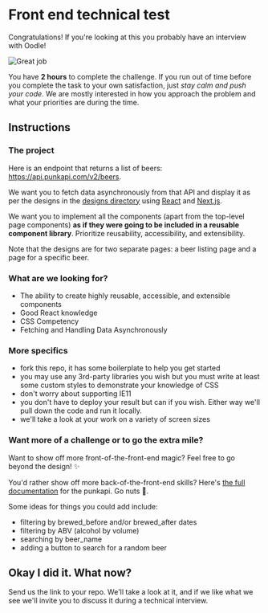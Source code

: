 # Front end technical test

Congratulations! If you're looking at this you probably have an interview with Oodle!

![Great job](https://media.giphy.com/media/xHMIDAy1qkzNS/giphy.gif)

You have **2 hours** to complete the challenge. If you run out of time before you complete the task to your own satisfaction, just *stay calm and push your code*. We are mostly interested in how you approach the problem and what your priorities are during the time.

## Instructions

### The project

Here is an endpoint that returns a list of beers: https://api.punkapi.com/v2/beers.

We want you to fetch data asynchronously from that API and display it as per the designs in the [designs directory](designs) using [React](https://reactjs.org/docs/getting-started.html) and [Next.js](https://nextjs.org/).

We want you to implement all the components (apart from the top-level page components) **as if they were going to be included in a reusable component library**. Prioritize reusability, accessibility, and extensibility.

Note that the designs are for two separate pages: a beer listing page and a page for a specific beer.

### What are we looking for?
- The ability to create highly reusable, accessible, and extensible components
- Good React knowledge
- CSS Competency
- Fetching and Handling Data Asynchronously

### More specifics
- fork this repo, it has some boilerplate to help you get started
- you may use any 3rd-party libraries you wish but you must write at least some custom styles to demonstrate your knowledge of CSS
- don't worry about supporting IE11
- you don't have to deploy your result but can if you wish. Either way we'll pull down the code and run it locally.
- we'll take a look at your work on a variety of screen sizes

### Want more of a challenge or to go the extra mile?
Want to show off more front-of-the-front-end magic? Feel free to go beyond the design! ✨

You'd rather show off more back-of-the-front-end skills?
Here's [the full documentation](https://punkapi.com/documentation/v2) for the punkapi. Go nuts 🥜.

Some ideas for things you could add include: 
- filtering by brewed_before and/or brewed_after dates
- filtering by ABV (alcohol by volume)
- searching by beer_name
- adding a button to search for a random beer

## Okay I did it. What now?
Send us the link to your repo. We'll take a look at it, and if we like what we see we'll invite you to discuss it during a technical interview.
